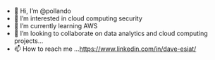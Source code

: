 - 👋 Hi, I’m @pollando
- 👀 I’m interested in cloud computing security
- 🌱 I’m currently learning AWS
- 💞️ I’m looking to collaborate on data analytics and cloud computing projects...
- 📫 How to reach me ...https://www.linkedin.com/in/dave-esiat/

<!---
pollando/pollando is a ✨ special ✨ repository because its `README.md` (this file) appears on your GitHub profile.
You can click the Preview link to take a look at your changes.
--->
